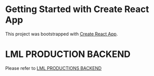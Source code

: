 # Getting Started with Create React App

This project was bootstrapped with [Create React App](https://github.com/facebook/create-react-app).

# LML PRODUCTION BACKEND

Please refer to [LML PRODUCTIONS BACKEND](https://github.com/atBeatty/lml_production_app)
